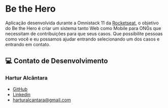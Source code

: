 # Be the Hero

Aplicação desenvolvida durante a Omnistack 11 da [Rocketseat](https://rocketseat.com.br/), o objetivo do Be the Hero é criar um sistema tanto Web como Mobile para ONGs que necessitam de contribuições para que seus casos. Que possibilite pessoas como você e eu possamos ajudar entrando selecionando um dos casos e entrando em contato.


## 💻 Contato de Desenvolvimento

### Hartur Alcântara

- [GitHub](https://github.com/harturalcantara)
- [Linkedin](https://www.linkedin.com/in/harturalcantara/)
- [harturalcantara@gmail.com](https://gmail.com)
